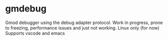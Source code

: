 # gmdebug
Gmod debugger using the debug adapter protocol. Work in progress, prone to freezing, performance issues and just not working.
Linux only (for now)
Supports vscode and emacs
